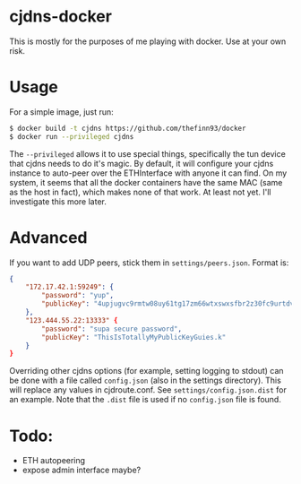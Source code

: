 # cjdns-docker

This is mostly for the purposes of me playing with docker. Use at your own
risk.

# Usage
For a simple image, just run:

```bash
$ docker build -t cjdns https://github.com/thefinn93/docker
$ docker run --privileged cjdns
```

The `--privileged` allows it to use special things, specifically the tun device
that cjdns needs to do it's magic. By default, it will configure your cjdns
instance to auto-peer over the ETHInterface with anyone it can find. On my
system, it seems that all the docker containers have the same MAC (same as the
host in fact), which makes none of that work. At least not yet. I'll
investigate this more later.

# Advanced
If you want to add UDP peers, stick them in `settings/peers.json`. Format is:
```json
{
    "172.17.42.1:59249": {
        "password": "yup",
        "publicKey": "4upjugvc9rmtw08uy61tg17zm66wtxswxsfbr2z30fc9urtdvnm0.k"
    },
    "123.444.55.22:13333" {
        "password": "supa secure password",
        "publicKey": "ThisIsTotallyMyPublicKeyGuies.k"
    }
}
```

Overriding other cjdns options (for example, setting logging to stdout) can be
done with a file called `config.json` (also in the settings directory). This
will replace any values in cjdroute.conf. See `settings/config.json.dist` for
an example. Note that the `.dist` file is used if no `config.json` file is
found.

# Todo:
* ETH autopeering
* expose admin interface maybe?
